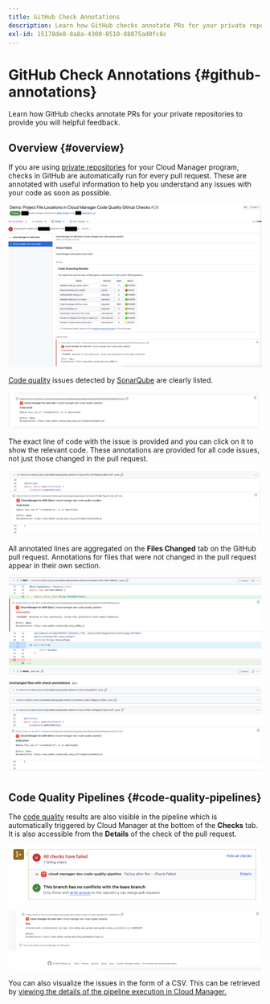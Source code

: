 ```yaml
---
title: GitHub Check Annotations
description: Learn how GitHub checks annotate PRs for your private repositories to provide you will helpful feedback.
exl-id: 15178de8-8a8a-4300-8510-88875ad0fc8c
---
```


# GitHub Check Annotations {#github-annotations}

Learn how GitHub checks annotate PRs for your private repositories to provide you will helpful feedback.

## Overview {#overview}

If you are using [private repositories](private-repositories.md) for your Cloud Manager program, checks in GitHub are automatically run for every pull request. These are annotated with useful information to help you understand any issues with your code as soon as possible.

![Example of GitHub check annotations](assets/github-check-annotations.png)

[Code quality](/help/using/code-quality-testing.md) issues detected by [SonarQube](/help/using/custom-code-quality-rules.md) are clearly listed. 

![Example of code issue annotation](assets/github-check-annotations-example.png)

The exact line of code with the issue is provided and you can click on it to show the relevant code. These annotations are provided for all code issues, not just those changed in the pull request.

![Example of code issue annotation](assets/github-check-annotations-example-code.png)

All annotated lines are aggregated on the **Files Changed** tab on the GitHub pull request. Annotations for files that were not changed in the pull request appear in their own section.

![Example of annotations on files changed tab](assets/github-check-annotations-files-changed.png)

## Code Quality Pipelines {#code-quality-pipelines}

The [code quality](/help/using/code-quality-testing.md) results are also visible in the pipeline which is automatically triggered by Cloud Manager at the bottom of the **Checks** tab. It is also accessible from the **Details** of the check of the pull request.

![Example of annotations](assets/github-check-annotations-code-quality.png)

![Example of annotations](assets/github-check-annotations-code-quality-2.png)

You can also visualize the issues in the form of a CSV. This can be retrieved by [viewing the details of the pipeline execution in Cloud Manager.](/help/using/managing-pipelines.md)
